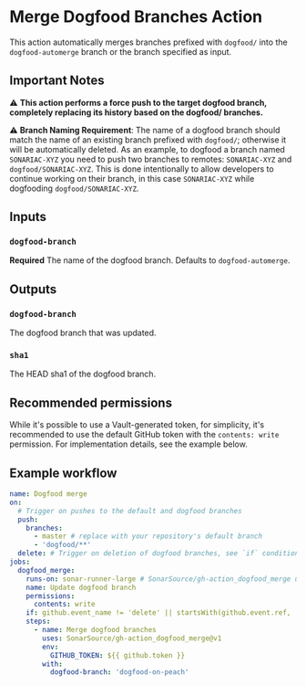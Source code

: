 # Merge Dogfood Branches Action

This action automatically merges branches prefixed with `dogfood/` into the `dogfood-automerge` branch or the branch specified as input.

## Important Notes

⚠️ **This action performs a force push to the target dogfood branch, completely replacing its history based on the dogfood/ branches.**

⚠️ **Branch Naming Requirement**: The name of a dogfood branch should match the name of an existing branch prefixed with `dogfood/`; otherwise it will be automatically deleted. As an example, to dogfood a branch named `SONARIAC-XYZ` you need to push two branches to remotes: `SONARIAC-XYZ` and `dogfood/SONARIAC-XYZ`. This is done intentionally to allow developers to continue working on their branch, in this case `SONARIAC-XYZ` while dogfooding `dogfood/SONARIAC-XYZ`.

## Inputs

### `dogfood-branch`

**Required** The name of the dogfood branch. Defaults to `dogfood-automerge`.

## Outputs

### `dogfood-branch`

The dogfood branch that was updated.

### `sha1`

The HEAD sha1 of the dogfood branch.

## Recommended permissions

While it's possible to use a Vault-generated token, for simplicity, it's recommended to use the default GitHub token
with the `contents: write` permission. For implementation details, see the example below.

## Example workflow

```yaml
name: Dogfood merge
on:
  # Trigger on pushes to the default and dogfood branches
  push:
    branches:
      - master # replace with your repository's default branch
      - 'dogfood/**'
  delete: # Trigger on deletion of dogfood branches, see `if` condition below
jobs:
  dogfood_merge:
    runs-on: sonar-runner-large # SonarSource/gh-action_dogfood_merge uses DinD
    name: Update dogfood branch
    permissions:
      contents: write
    if: github.event_name != 'delete' || startsWith(github.event.ref, 'dogfood/')
    steps:
      - name: Merge dogfood branches
        uses: SonarSource/gh-action_dogfood_merge@v1
        env:
          GITHUB_TOKEN: ${{ github.token }}
        with:
          dogfood-branch: 'dogfood-on-peach'
```
